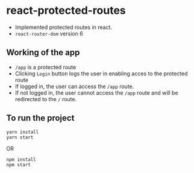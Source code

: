 # react-protected-routes

- Implemented protected routes in react.
- ` react-router-dom ` version 6

## Working of the app

- ` /app ` is a protected route
- Clicking `Login` button logs the user in enabling acces to the protected route
- If logged in, the user can access the `/app` route.
- If not logged in, the user cannot access the `/app` route and will be redirected to the ```/``` route.

## To run the project

```
yarn install
yarn start
```
OR

```
npm install
npm start
```
